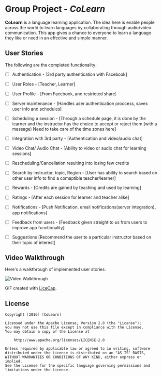 # Group Project - *CoLearn*

**CoLearn** is a language learning application. The idea here is enable people across the world to learn languages by collaborating through audio/video communication. This app gives a chance to everyone to learn a language they like or need in an effective and simple manner.


## User Stories

The following are the completed functionality:

- [ ] Authentication - [3rd party authentication with Facebook]
- [ ] User Roles - [Teacher, Learner]
- [ ] User Profile - [From Facebook, and restricted share]
- [ ] Server maintenance - [Handles user authentication proccess, saves user info and schedules]
- [ ] Scheduling a session - [Through a schedule page, it is done by the learner and the instructor has the choice to accept or reject them (with a message) Need to take care of the time zones here]
- [ ] Integration with 3rd party - [Authentication and video/audio chat]
- [ ] Video Chat/ Audio Chat - [Ability to video or audio chat for learning sessions]
- [ ] Rescheduling/Cancellation resulting into losing few credits
- [ ] Search by instructor, topic, Region - [User has ability to search based on other user info to find a comaptible teacher/learner]
- [ ] Rewards - [Credits are gained by teaching and used by learning]
- [ ] Ratings - [After each session for learner and teacher alike]
- [ ] Notifications - [Push Notification, email notifications(server integration), app notifications]
- [ ] Feedback from users - [Feedback given straight to us from users to improve app functionality]
- [ ] Suggestions [Recommend the user to a particular instructor based on their topic of interest]




## Video Walkthrough 

Here's a walkthrough of implemented user stories:

<img src='*' title='TweetBox' width='' alt='Video Walkthrough' />

GIF created with [LiceCap](http://www.cockos.com/licecap/).


## License

    Copyright [2016] [CoLearn]

    Licensed under the Apache License, Version 2.0 (the "License");
    you may not use this file except in compliance with the License.
    You may obtain a copy of the License at

        http://www.apache.org/licenses/LICENSE-2.0

    Unless required by applicable law or agreed to in writing, software
    distributed under the License is distributed on an "AS IS" BASIS,
    WITHOUT WARRANTIES OR CONDITIONS OF ANY KIND, either express or implied.
    See the License for the specific language governing permissions and
    limitations under the License.
